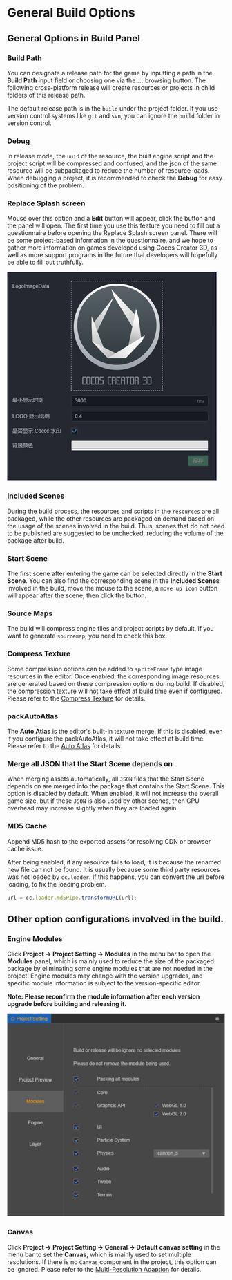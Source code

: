 # General Build Options

## General Options in Build Panel

### Build Path

You can designate a release path for the game by inputting a path in the **Build Path** input field or choosing one via the **...** browsing button. The following cross-platform release will create resources or projects in child folders of this release path.

The default release path is in the `build` under the project folder. If you use version control systems like `git` and `svn`, you can ignore the `build` folder in version control.

### Debug

In release mode, the `uuid` of the resource, the built engine script and the project script will be compressed and confused, and the json of the same resource will be subpackaged to reduce the number of resource loads. When debugging a project, it is recommended to check the **Debug** for easy positioning of the problem.

### Replace Splash screen

Mouse over this option and a **Edit** button will appear, click the button and the panel will open. The first time you use this feature you need to fill out a questionnaire before opening the Replace Splash screen panel. There will be some project-based information in the questionnaire, and we hope to gather more information on games developed using Cocos Creator 3D, as well as more support programs in the future that developers will hopefully be able to fill out truthfully.

![](build-options/splash-setting.jpg)

### Included Scenes

During the build process, the resources and scripts in the `resources` are all packaged, while the other resources are packaged on demand based on the usage of the scenes involved in the build. Thus, scenes that do not need to be published are suggested to be unchecked, reducing the volume of the package after build.

### Start Scene

The first scene after entering the game can be selected directly in the **Start Scene**. You can also find the corresponding scene in the **Included Scenes** involved in the build, move the mouse to the scene, a `move up icon` button will appear after the scene, then click the button.

### Source Maps

The build will compress engine files and project scripts by default, if you want to generate `sourcemap`, you need to check this box.

### Compress Texture

Some compression options can be added to `spriteFrame` type image resources in the editor. Once enabled, the corresponding image resources are generated based on these compression options during build. If disabled, the compression texture will not take effect at build time even if configured. Please refer to the [Compress Texture](../../asset/compress-texture.md) for details.

### packAutoAtlas

The **Auto Atlas** is the editor's built-in texture merge. If this is disabled, even if you configure the packAutoAtlas, it will not take effect at build time. Please refer to the [Auto Atlas](../../asset/auto-atlas.md) for details.

<!-- ### 内联所有 SpriteFrame
自动合并资源时，将所有 SpriteFrame 与被依赖的资源合并到同一个包中。建议网页平台开启，启用后会略微增大总包体，多消耗一点点网络流量，但是能显著减少网络请求数量。建议原生平台关闭，因为会增大热更新时的体积。 -->

### Merge all JSON that the Start Scene depends on

When merging assets automatically, all `JSON` files that the Start Scene depends on are merged into the package that contains the Start Scene. This option is disabled by default. When enabled, it will not increase the overall game size, but if these `JSON` is also used by other scenes, then CPU overhead may increase slightly when they are loaded again.

### MD5 Cache

Append MD5 hash to the exported assets for resolving CDN or browser cache issue.

After being enabled, if any resource fails to load, it is because the renamed new file can not be found. It is usually because some third party resources was not loaded by `cc.loader`. If this happens, you can convert the url before loading, to fix the loading problem.

```js
url = cc.loader.md5Pipe.transformURL(url);
```

## Other option configurations involved in the build.

### Engine Modules

Click **Project -> Project Setting -> Modules** in the menu bar to open the **Modules** panel, which is mainly used to reduce the size of the packaged package by eliminating some engine modules that are not needed in the project. Engine modules may change with the version upgrades, and specific module information is subject to the version-specific editor.

**Note: Please reconfirm the module information after each version upgrade before building and releasing it.**

![](build-options/engine-excludes.jpg)

### Canvas

Click **Project -> Project Setting -> General -> Default canvas setting** in the menu bar to set the **Canvas**, which is mainly used to set multiple resolutions. If there is no `Canvas` component in the project, this option can be ignored. Please refer to the [Multi-Resolution Adaption](../../ui-system/components/engine/multi-resolution.md) for details.

